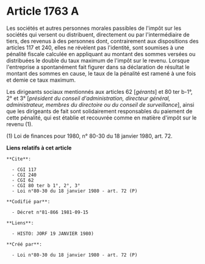 # Article 1763 A

Les sociétés et autres personnes morales passibles de l'impôt sur les sociétés qui versent ou distribuent, directement ou par
l'intermédiaire de tiers, des revenus à des personnes dont, contrairement aux dispositions des articles 117 et 240, elles ne
révèlent pas l'identité, sont soumises à une pénalité fiscale calculée en appliquant au montant des sommes versées ou
distribuées le double du taux maximum de l'impôt sur le revenu. Lorsque l'entreprise a spontanément fait figurer dans sa
déclaration de résultat le montant des sommes en cause, le taux de la pénalité est ramené à une fois et demie ce taux
maximum.

Les dirigeants sociaux mentionnés aux articles 62 [*gérants*] et 80 ter b-1°, 2° et 3° [*président du conseil
d'administration, directeur général, administrateur, membres du directoire ou du conseil de surveillance*], ainsi que les
dirigeants de fait sont solidairement responsables du paiement de cette pénalité, qui est établie et recouvrée comme en
matière d'impôt sur le revenu (1).

(1) Loi de finances pour 1980, n° 80-30 du 18 janvier 1980, art. 72.

**Liens relatifs à cet article**

	**Cite**:

	  - CGI 117
	  - CGI 240
	  - CGI 62
	  - CGI 80 ter b 1°, 2°, 3°
	  - Loi n°80-30 du 18 janvier 1980 - art. 72 (P)

	**Codifié par**:

	  - Décret n°81-866 1981-09-15

	**Liens**:

	  - HISTO: JORF 19 JANVIER 1980)

	**Créé par**:

	  - Loi n°80-30 du 18 janvier 1980 - art. 72 (P)
